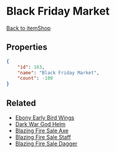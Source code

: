 # Black Friday Market

<no description available>

[Back to itemShop](../item-shops.md)

## Properties

```json
{
    "id": 163,
    "name": "Black Friday Market",
    "count": -100
}
```

## Related

- [Ebony Early Bird Wings](../items/4635-ebony-early-bird-wings.md)
- [Dark War God Helm](../items/4636-dark-war-god-helm.md)
- [Blazing Fire Sale Axe](../items/4637-blazing-fire-sale-axe.md)
- [Blazing Fire Sale Staff](../items/4638-blazing-fire-sale-staff.md)
- [Blazing Fire Sale Dagger](../items/4639-blazing-fire-sale-dagger.md)

